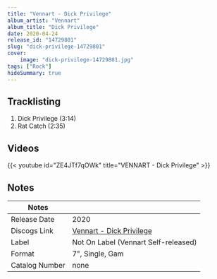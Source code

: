 ```yaml
---
title: "Vennart - Dick Privilege"
album_artist: "Vennart"
album_title: "Dick Privilege"
date: 2020-04-24
release_id: "14729801"
slug: "dick-privilege-14729801"
cover:
    image: "dick-privilege-14729801.jpg"
tags: ["Rock"]
hideSummary: true
---
```


## Tracklisting
1. Dick Privilege (3:14)
2. Rat Catch (2:35)

## Videos
{{< youtube id="ZE4JTf7qOWk" title="VENNART - Dick Privilege" >}}

## Notes

| Notes          |             |
| ---------------| ----------- |
| Release Date   | 2020 |
| Discogs Link   | [Vennart - Dick Privilege](https://www.discogs.com/release/14729801) |
| Label          | Not On Label (Vennart Self-released) |
| Format         | 7\", Single, Gam |
| Catalog Number | none |

